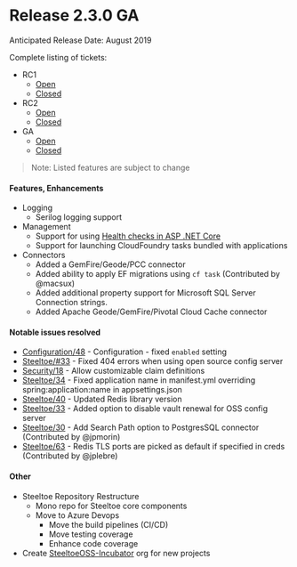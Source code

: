 # Release 2.3.0 GA
Anticipated Release Date: August 2019 

Complete listing of tickets:
* RC1
  * [Open](https://github.com/SteeltoeOSS/steeltoe/milestone/1)
  * [Closed](https://github.com/SteeltoeOSS/steeltoe/milestone/1?closed=1)
* RC2
  * [Open](https://github.com/SteeltoeOSS/steeltoe/milestone/3)
  * [Closed](https://github.com/SteeltoeOSS/steeltoe/milestone/3?closed=1)
* GA
  * [Open](https://github.com/SteeltoeOSS/steeltoe/milestone/4)
  * [Closed](https://github.com/SteeltoeOSS/steeltoe/milestone/4?closed=1)
  
>Note: Listed features are subject to change

#### Features, Enhancements
* Logging
  * Serilog logging support
* Management
  * Support for using [Health checks in ASP .NET Core](https://docs.microsoft.com/en-us/aspnet/core/host-and-deploy/health-checks?view=aspnetcore-2.2)
  * Support for launching CloudFoundry tasks bundled with applications
* Connectors
  * Added a GemFire/Geode/PCC connector 
  * Added ability to apply EF migrations using `cf task` (Contributed by @macsux)
  * Added additional property support for Microsoft SQL Server Connection strings. 
  * Added Apache Geode/GemFire/Pivotal Cloud Cache connector

#### Notable issues resolved
* [Configuration/48](https://github.com/SteeltoeOSS/Configuration/issues/48) - Configuration - fixed `enabled` setting 
* [Steeltoe/#33](https://github.com/SteeltoeOSS/steeltoe/issues/33) - Fixed 404 errors when using open source config server
* [Security/18](https://github.com/SteeltoeOSS/Security/issues/18) - Allow customizable claim definitions
* [Steeltoe/34](https://github.com/SteeltoeOSS/steeltoe/issues/34) - Fixed application name in manifest.yml overriding spring:application:name in appsettings.json
* [Steeltoe/40](https://github.com/SteeltoeOSS/steeltoe/issues/40) - Updated Redis library version
* [Steeltoe/33](https://github.com/SteeltoeOSS/steeltoe/issues/41) - Added option to disable vault renewal for OSS config server
* [Steeltoe/30](https://github.com/SteeltoeOSS/steeltoe/issues/30) - Add Search Path option to PostgresSQL connector (Contributed by @jpmorin)
* [Steeltoe/63](https://github.com/SteeltoeOSS/steeltoe/pull/63) - Redis TLS ports are picked as default if specified in creds (Contributed by @jplebre)




#### Other
* Steeltoe Repository Restructure
   * Mono repo for Steeltoe core components
   * Move to Azure Devops 
      * Move the build pipelines (CI/CD)
      * Move testing coverage
      * Enhance code coverage
* Create [SteeltoeOSS-Incubator](https://github.com/steeltoeoss-incubator) org for new projects

